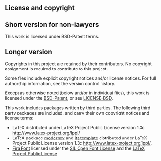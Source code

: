 ## License and copyright

## Short version for non-lawyers

This work is licensed under BSD-Patent terms.

## Longer version

Copyrights in this project are retained by their contributors. No
copyright assignment is required to contribute to this project.

Some files include explicit copyright notices and/or license notices.
For full authorship information, see the version control history.

Except as otherwise noted (below and/or in individual files), this work is
licensed under the [BSD-Patent](https://opensource.org/licenses/BSDplusPatent), or see [LICENSE-BSD](LICENSE-BSD).

This work includes packages written by third parties.
The following third party packages are included, and carry their own copyright notices and license terms:
* LaTeX distributed under LaTeX Project Public License version 1.3c <http://www.latex-project.org/lppl/>
* LaTeX package [moderncv](https://ctan.org/pkg/moderncv) and [its template](http://mirrors.ctan.org/macros/latex/contrib/moderncv/examples/template.tex) distributed under LaTeX Project Public License version 1.3c <http://www.latex-project.org/lppl/>.
* [Fira Font](https://www.ctan.org/tex-archive/fonts/fira/) licensed under the [SIL Open Font License](https://www.ctan.org/license/ofl) and the [LaTeX Project Public License](https://www.ctan.org/license/lppl)
